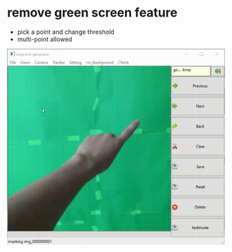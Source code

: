 # remove green screen feature
* pick a point and change threshold
* multi-point allowed

![alt text](https://github.com/s0ngkran/keypoint_dataset/blob/master/example/b8t7ZUdOp8%2000_00_00-00_00_30.gif)
